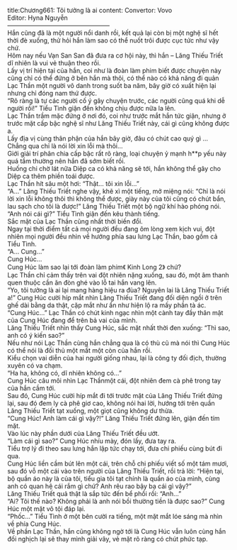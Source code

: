 title:Chương661: Tôi tưởng là ai
content:
Convertor: Vovo<br>Editor: Hyna Nguyễn<br>————————————————–<br>Hắn cũng đã là một người nổi danh rồi, kết quả lại còn bị một nghệ sĩ hết thời đè xuống, thử hỏi hắn làm sao có thể nuốt trôi được cục tức như vậy chứ.<br>Hôm nay nếu Vạn San San đã đưa ra cơ hội này, thì hắn – Lăng Thiếu Triết dĩ nhiên là vui vẻ thuận theo rồi.<br>Lấy vị trí hiện tại của hắn, coi như là đoàn làm phim biết được chuyện này cũng chỉ có thể đứng ở bên hắn mà thôi, có thể nào có khả năng đi quản Lạc Thần một người vô danh trong suốt ba năm, bây giờ có xuất hiện lại nhưng chỉ đóng nam thứ được.<br>“Rõ ràng là tự các người cố ý gây chuyện trước, các người cũng quá khi dễ người rồi!” Tiểu Tình giận đến không chịu được nữa la lên.<br>Lạc Thần trầm mặc đứng ở nơi đó, coi như trước mắt hắn tức giận, nhưng ở trước mặt cấp bậc nghệ sĩ như Lăng Thiếu Triết này, cái gì cũng không được a.<br>Lấy địa vị cùng thân phận của hắn bây giờ, đâu có chút cao quý gì …<br>Chẳng qua chỉ là nói lời xin lỗi mà thôi…<br>Giới giải trí phân chia cấp bậc rất rõ ràng, loại chuyện ỷ mạnh h**p yếu này quá tầm thường nên hắn đã sớm biết rồi.<br>Huống chi chờ lát nữa Diệp ca có khả năng sẽ tới, hắn không thể gây cho Diệp ca thêm phiền toái được.<br>Lạc Thần hít sâu một hơi: “Thật… tôi xin lỗi…”<br>“A…” Lăng Thiếu Triết nghe vậy, khẽ xì một tiếng, mở miệng nói: “Chỉ là nói lời xin lỗi không thôi thì không thể được, giày này của tôi cũng có chút bẩn, lau sạch cho tôi là được!” Lăng Thiếu Triết một bộ ngữ khí hào phóng nói.<br>“Anh nói cái gì?” Tiểu Tình giận đến kêu thành tiếng.<br>Sắc mặt của Lạc Thần cũng nhất thời biến đổi.<br>Ngay tại thời điểm tất cả mọi người đều đang ôm lòng xem kịch vui, đột nhiên mọi người đều nhìn về hướng phía sau lưng Lạc Thần, bao gồm cả Tiểu Tình.<br>“A… Cung…”<br>Cung Húc…<br>Cung Húc làm sao lại tới đoàn làm phim《 Kinh Long 2》 chứ?<br>Lạc Thần chỉ cảm thấy trên vai đột nhiên nặng xuống, sau đó, một âm thanh quen thuộc cần ăn đòn ghé vào lỗ tai hắn vang lên.<br>“Yo, tôi tưởng là ai lại mang hàng hiệu ra đùa? Nguyên lai là Lăng Thiếu Triết a!” Cung Húc cười híp mắt nhìn Lăng Thiếu Triết đang đối diện ngồi ở trên ghế dài bằng da thật, cặp mắt như ẩn như hiện lộ ra mấy phần tà ác.<br>“Cung Húc…” Lạc Thần có chút kinh ngạc nhìn một cành tay đầy thân mật của Cung Húc đang để trên bả vai của mình.<br>Lăng Thiếu Triết nhìn thấy Cung Húc, sắc mặt nhất thời đen xuống: “Thì sao, anh có ý kiến sao?”<br>Nếu như nói Lạc Thần cùng hắn chẳng qua là có thù cũ mà nói thì Cung Húc có thể nói là đối thủ một mất một còn của hắn rồi.<br>Kiểu chọn vai diễn của hai người giống nhau, lại là công ty đối địch, thường xuyên có va chạm.<br>“Ha ha, không có, dĩ nhiên không có…”<br>Cung Húc câu môi nhìn Lạc Thầnmột cái, đột nhiên đem cà phê trong tay của hắn cầm tới.<br>Sau đó, Cung Húc cười híp mắt đi tới trước mặt của Lăng Thiếu Triết đứng lại, sau đó đem ly cà phê giơ cao, không nói hai lời, hướng tới trên quần Lăng Thiếu Triết tạt xuống, một giọt cũng không dư thừa.<br>“Cung Húc! Anh làm cái gì vậy?!” Lăng Thiếu Triết đứng lên, giận đến tím mặt.<br>Vào lúc này phần dưới của Lăng Thiếu Triết đều ướt.<br>“Làm cái gì sao?” Cung Húc nhíu mày, đón lấy, đưa tay ra.<br>Tiểu trợ lý đi theo sau lưng hắn lập tức chạy tới, đưa chi phiếu cùng bút đi qua.<br>Cung Húc liền cầm bút lên một cái, trên chỗ chi phiếu viết số một tám mươi, sau đó vỗ một cái vào trên người của Lăng Thiếu Triết, rồi trả lời: “Hiện tại, bộ quần áo này là của tôi, tiểu gia tôi tạt chính là quần áo của mình, cùng anh có quan hệ cái rắm gì chứ? Anh rêu rao bậy bạ cái gì vậy?”<br>Lăng Thiếu Triết quả thật là sắp tức đến bể phổi rồi: “Anh…”<br>“Ai? Tôi thế nào? Không phải là anh nói bồi thường tiền là được sao?” Cung Húc một mặt vô tội đáp lại.<br>“Phốc…” Tiểu Tình ở một bên cười ra tiếng, một mặt mắt lóe sáng mà nhìn về phía Cung Húc.<br>Về phần Lạc Thần, hắn cũng không ngờ tới là Cung Húc vẫn luôn cùng hắn đối nghịch lại sẽ thay mình giải vây, vẻ mặt rõ ràng có chút phức tạp.